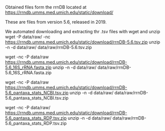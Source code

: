Obtained files form the rrnDB located at 
https://rrndb.umms.med.umich.edu/static/download/

These are files from version 5.6, released in 2019.

We automated downloading and extracting thr .tsv files with wget and unzip
wget -P data/raw/ -nc https://rrndb.umms.med.umich.edu/static/download/rrnDB-5.6.tsv.zip
unzip -n -d data/raw/ data/raw/rrnDB-5.6.tsv.zip

wget -nc -P data/raw https://rrndb.umms.med.umich.edu/static/download/rrnDB-5.6_16S_rRNA.fasta.zip
unzip -n -d data/raw/ data/raw/rrnDB-5.6_16S_rRNA.fasta.zip

wget -nc -P data/raw https://rrndb.umms.med.umich.edu/static/download/rrnDB-5.6_pantaxa_stats_NCBI.tsv.zip
unzip -n -d data/raw/ data/raw/rrnDB-5.6_pantaxa_stats_NCBI.tsv.zip

wget -nc -P data/raw/ https://rrndb.umms.med.umich.edu/static/download/rrnDB-5.6_pantaxa_stats_RDP.tsv.zip
unzip -n -d data/raw/ data/raw/rrnDB-5.6_pantaxa_stats_RDP.tsv.zip
